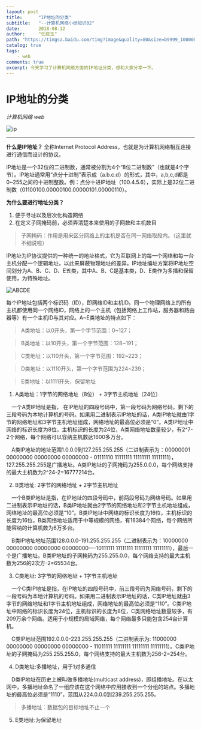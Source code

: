```yaml
---
layout: post
title:      "IP地址的分类"
subtitle:   "--计算机网络小结知识02"
date:       2018-08-12
author:     "任庭玉"
path: "https://timgsa.baidu.com/timg?image&quality=80&size=b9999_10000&sec=1537278318302&di=f911e7b8db7db2310a4932a57cfad798&imgtype=0&src=http://pic4.zhimg.com/v2-c116f197ab71951855d068c3e54d1138_b.jpg"
catalog: true
tags:
    - web
comments: true
excerpt: 今天学习了计算机网络方面的IP地址分类，想和大家分享一下。
---
```


# IP地址的分类

*计算机网络  web*

![ip][1]

---

**什么是IP地址？**
全称Internet Protocol Address，也就是为计算机网络相互连接进行通信而设计的协议。

IP地址是一个32位的二进制数，通常被分割为4个“8位二进制数”（也就是4个字节）。IP地址通常用“点分十进制”表示成（a.b.c.d）的形式，其中，a,b,c,d都是0~255之间的十进制整数。例：点分十进IP地址（100.4.5.6），实际上是32位二进制数（01100100.00000100.00000101.00000110）。

**为什么要进行地址分类？**

 1. 便于寻址以及层次化构造网络
 2. 在定义子网掩码前，必须弄清楚本来使用的子网数和主机数目


> 子网掩码：作用是用来区分网络上的主机是否在同一网络取段内。（这里就不细说啦）

IP地址为IP协议提供的一种统一的地址格式，它为互联网上的每一个网络和每一台主机分配一个逻辑地址，以此来屏蔽物理地址的差异。IP地址编址方案将IP地址空间划分为A、B、C、D、E五类，其中A、B、C是基本类，D、E类作为多播和保留使用，为特殊地址。

![ABCDE][2]

每个IP地址包括两个标识码（ID），即网络ID和主机ID。同一个物理网络上的所有主机都使用同一个网络ID，网络上的一个主机（包括网络上工作站，服务器和路由器等）有一个主机ID与其对应。A~E类地址的特点如下：

> A类地址：以0开头，第一个字节范围：0~127；

> B类地址：以10开头，第一个字节范围：128~191；

> C类地址：以110开头，第一个字节范围：192~223；

> D类地址：以1110开头，第一个字节范围为224~239；

> E类地址：以1111开头，保留地址

1) A类地址：1字节的网络地址（8位） + 3字节主机地址（24位）

　一个A类IP地址是指， 在IP地址的四段号码中，第一段号码为网络号码，剩下的三段号码为本地计算机的号码。如果用二进制表示IP地址的话，A类IP地址就由1字节的网络地址和3字节主机地址组成，网络地址的最高位必须是“0”。A类IP地址中网络的标识长度为8位，主机标识的长度为24位，A类网络地址数量较少，有2^7-2个网络，每个网络可以容纳主机数达1600多万台。

　A类IP地址的地址范围1.0.0.0到127.255.255.255（二进制表示为：00000001 00000000 00000000 00000000 - 01111110 11111111 11111111 11111111），127.255.255.255是广播地址。A类IP地址的子网掩码为255.0.0.0，每个网络支持的最大主机数为2^24-2=16777214台。

2) B类地址: 2字节的网络地址 + 2字节主机地址

　一个B类IP地址是指，在IP地址的四段号码中，前两段号码为网络号码。如果用二进制表示IP地址的话，B类IP地址就由2字节的网络地址和2字节主机地址组成，网络地址的最高位必须是“10”。B类IP地址中网络的标识长度为16位，主机标识的长度为16位，B类网络地址适用于中等规模的网络，有16384个网络，每个网络所能容纳的计算机数为6万多台。

　B类IP地址地址范围128.0.0.0-191.255.255.255（二进制表示为：10000000 00000000 00000000 00000000—-10111111 11111111 11111111 11111111），最后一个是广播地址。B类IP地址的子网掩码为255.255.0.0，每个网络支持的最大主机数为256的2次方-2=65534台。

3) C类地址: 3字节的网络地址 + 1字节主机地址

　一个C类IP地址是指，在IP地址的四段号码中，前三段号码为网络号码，剩下的一段号码为本地计算机的号码。如果用二进制表示IP地址的话，C类IP地址就由3字节的网络地址和1字节主机地址组成，网络地址的最高位必须是“110”。C类IP地址中网络的标识长度为24位，主机标识的长度为8位，C类网络地址数量较多，有209万余个网络。适用于小规模的局域网络，每个网络最多只能包含254台计算机。

　C类IP地址范围192.0.0.0-223.255.255.255（二进制表示为: 11000000 00000000 00000000 00000000 - 11011111 11111111 11111111 11111111）。C类IP地址的子网掩码为255.255.255.0，每个网络支持的最大主机数为256-2=254台。

4) D类地址:多播地址，用于1对多通信

　D类IP地址在历史上被叫做多播地址(multicast address)，即组播地址。在以太网中，多播地址命名了一组应该在这个网络中应用接收到一个分组的站点。多播地址的最高位必须是“1110”，范围从224.0.0.0到239.255.255.255。
　

> 多播地址：数据包的目标地址不止一个

5) E类地址:为保留地址


[1]: https://timgsa.baidu.com/timg?image&amp;quality=80&amp;size=b9999_10000&amp;sec=1537278318302&amp;di=f911e7b8db7db2310a4932a57cfad798&amp;imgtype=0&amp;src=http://pic4.zhimg.com/v2-c116f197ab71951855d068c3e54d1138_b.jpg
[2]: https://timgsa.baidu.com/timg?image&amp;quality=80&amp;size=b9999_10000&amp;sec=1537273037312&amp;di=d53466d768f2547d14e2d0b323520fd5&amp;imgtype=0&amp;src=http://www.educity.cn/article_images/2014-03-27/97427414-0717-461c-9291-597b75dd743e.jpg
